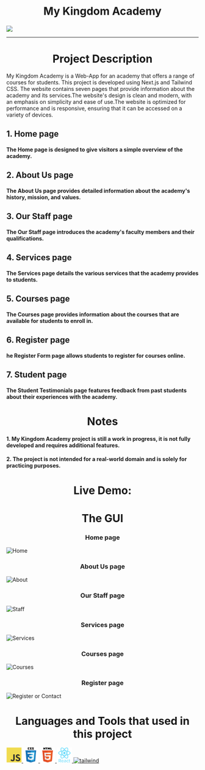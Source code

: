 <h1 align="center">My Kingdom Academy</h1>

<img src="https://e0.pxfuel.com/wallpapers/191/660/desktop-wallpaper-cindy-jones-on-crown-s-iphone-king-logo-design-infinity-crown-art-thumbnail.jpg" align="center" height=300>
<hr>
<h1 align="center">Project Description </h1>

My Kingdom Academy is a Web-App for an academy that offers a range of courses for students. This project is developed using Next.js and Tailwind CSS. The website contains seven pages that provide information about the academy and its services.The website's design is clean and modern, with an emphasis on simplicity and ease of use.The website is optimized for performance and is responsive, ensuring that it can be accessed on a variety of devices.

<h2 align="left">1. Home page</h2>
<h4 align="left">The Home page is designed to give visitors a simple overview of the academy.</h4>
<h2 align="left">2. About Us page</h2>
<h4 align="left">The About Us page provides detailed information about the academy's history, mission, and values.</h4>
<h2 align="left">3. Our Staff page</h2>
<h4 align="left">The Our Staff page introduces the academy's faculty members and their qualifications.</h4>
<h2 align="left">4. Services page</h2>
<h4 align="left">The Services page details the various services that the academy provides to students.</h4>
<h2 align="left">5. Courses page</h2>
<h4 align="left">The Courses page provides information about the courses that are available for students to enroll in.</h4>
<h2 align="left">6. Register page</h2>
<h4 align="left">he Register Form page allows students to register for courses online.</h4>
<h2 align="left">7. Student page</h2>
<h4 align="left">The Student Testimonials page features feedback from past students about their experiences with the academy.</h4>



<h1 align="center">Notes</h1>
<h4 align="left">1. My Kingdom Academy project is still a work in progress, it is not fully developed and requires additional features. </h4>
<h4 align="left">2. The project is not intended for a real-world domain and is solely for practicing purposes.</h4>




<h1 align="center">Live Demo: </h1>



<h1 align="center">The GUI</h1>



<h3 align="center">Home page</h3>

![Home](https://github.com/TheMostafax/My-Kingdom-Academy/assets/81190585/2791199f-9c81-4ef1-995e-dc3ded572ba4)


<h3 align="center">About Us page</h3>

![About](https://github.com/TheMostafax/My-Kingdom-Academy/assets/81190585/1bccd0f8-4a69-49fb-ad2c-b0c4ab033265)


<h3 align="center">Our Staff page</h3>


![Staff](https://github.com/TheMostafax/My-Kingdom-Academy/assets/81190585/38f35447-e033-430c-a8d2-ed766e74d38d)


<h3 align="center">Services page</h3>


![Services](https://github.com/TheMostafax/My-Kingdom-Academy/assets/81190585/7baaaafb-7fe0-4a41-a47c-539eb7d6c891)


<h3 align="center">Courses page</h3>


![Courses](https://github.com/TheMostafax/My-Kingdom-Academy/assets/81190585/8f617572-c2f0-417b-bb1b-80a9bb7d5497)


<h3 align="center">Register page</h3>


![Register or Contact](https://github.com/TheMostafax/My-Kingdom-Academy/assets/81190585/776412a6-596c-44c2-b22a-90b2236db63c)







  

<h1 align="center">Languages and Tools that used in this project</h1>
<a href="https://developer.mozilla.org/en-US/docs/Web/JavaScript" target="_blank" rel="noreferrer">
        <img src="https://raw.githubusercontent.com/devicons/devicon/master/icons/javascript/javascript-original.svg" alt="javascript" width="40" height="40"/>
      </a><a href="https://www.w3schools.com/css/" target="_blank" rel="noreferrer">
        <img src="https://raw.githubusercontent.com/devicons/devicon/master/icons/css3/css3-original-wordmark.svg" alt="css3" width="40" height="40"/>
      </a><a href="https://www.w3.org/html/" target="_blank" rel="noreferrer">
        <img src="https://raw.githubusercontent.com/devicons/devicon/master/icons/html5/html5-original-wordmark.svg" alt="html5" width="40" height="40"/>
      </a><a href="https://reactjs.org/" target="_blank" rel="noreferrer">
        <img src="https://raw.githubusercontent.com/devicons/devicon/master/icons/react/react-original-wordmark.svg" alt="react" width="40" height="40"/>
      </a><a href="https://tailwindcss.com/" target="_blank" rel="noreferrer">
        <img src="https://www.vectorlogo.zone/logos/tailwindcss/tailwindcss-icon.svg" alt="tailwind" width="40" height="40"/>
      </a>
